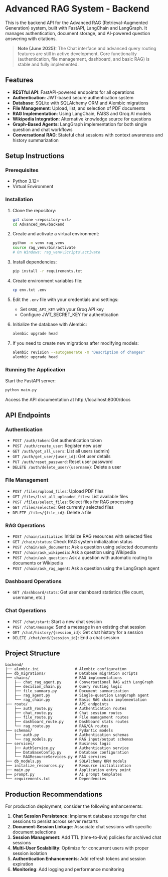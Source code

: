 # Advanced RAG System - Backend

This is the backend API for the Advanced RAG (Retrieval-Augmented Generation) system, built with FastAPI, LangChain and LangGraph. It manages authentication, document storage, and AI-powered question answering with citations.

> **Note (June 2025):** The Chat interface and advanced query routing features are still in active development. Core functionality (authentication, file management, dashboard, and basic RAG) is stable and fully implemented.

## Features

- **RESTful API**: FastAPI-powered endpoints for all operations
- **Authentication**: JWT-based secure authentication system
- **Database**: SQLite with SQLAlchemy ORM and Alembic migrations
- **File Management**: Upload, list, and selection of PDF documents
- **RAG Implementation**: Using LangChain, FAISS and Groq AI models
- **Wikipedia Integration**: Alternative knowledge source for questions
- **Graph-Based Agents**: LangGraph implementation for both single question and chat workflows
- **Conversational RAG**: Stateful chat sessions with context awareness and history summarization

## Setup Instructions

### Prerequisites

- Python 3.12+
- Virtual Environment

### Installation

1. Clone the repository:
   ```bash
   git clone <repository-url>
   cd Advanced_RAG/backend

2. Create and activate a virtual environment:
   ```bash
   python -m venv rag_venv
   source rag_venv/bin/activate
   # On Windows: rag_venv\Scripts\activate
   ```

3. Install dependencies:
   ```bash
   pip install -r requirements.txt
   ```

4. Create environment variables file:
   ```bash
   cp env.txt .env
   ```
   
5. Edit the `.env` file with your credentials and settings:
   - Set `GROQ_API_KEY` with your Groq API key
   - Configure JWT_SECRET_KEY for authentication

7. Initialize the database with Alembic:
   ```bash
   alembic upgrade head
   ```

8. If you need to create new migrations after modifying models:
   ```bash
   alembic revision --autogenerate -m "Description of changes"
   alembic upgrade head
   ```

### Running the Application

Start the FastAPI server:
   ```bash
   python main.py
   ```

Access the API documentation at http://localhost:8000/docs

## API Endpoints

### Authentication
- `POST /auth/token`: Get authentication token
- `POST /auth/create_user`: Register new user
- `GET /auth/get_all_users`: List all users (admin)
- `GET /auth/get_user/{user_id}`: Get user details
- `PUT /auth/reset_password`: Reset user password
- `DELETE /auth/delete_user/{username}`: Delete a user

### File Management
- `POST /files/upload_files`: Upload PDF files
- `GET /files/list_all_uploaded_files`: List available files
- `POST /files/select_files`: Select files for RAG processing
- `GET /files/selected`: Get currently selected files
- `DELETE /files/{file_id}`: Delete a file

### RAG Operations
- `POST /chain/initialize`: Initialize RAG resources with selected files
- `GET /chain/status`: Check RAG system initialization status
- `POST /chain/ask_documents`: Ask a question using selected documents
- `POST /chain/ask_wikipedia`: Ask a question using Wikipedia
- `POST /chain/ask_question`: Ask a question with automatic routing to documents or Wikipedia
- `POST /chain/ask_rag_agent`: Ask a question using the LangGraph agent

### Dashboard Operations
- `GET /dashboard/stats`: Get user dashboard statistics (file count, username, etc.)

### Chat Operations
- `POST /chat/start`: Start a new chat session
- `POST /chat/message`: Send a message in an existing chat session
- `GET /chat/history/{session_id}`: Get chat history for a session
- `DELETE /chat/end/{session_id}`: End a chat session

## Project Structure
```
backend/
├── alembic.ini                # Alembic configuration
├── db_migrations/             # Database migration scripts
├── chains/                    # RAG implementations
│   ├── chat_rag_agent.py      # Conversational RAG with LangGraph
│   ├── decision_chain.py      # Query routing logic
│   ├── file_summary.py        # Document summarization
│   ├── rag_agent.py           # Single-question LangGraph agent
│   └── rag_chain.py           # Basic RAG chain implementation
├── route/                     # API endpoints
│   ├── auth_route.py          # Authentication routes
│   ├── chat_route.py          # Chat session routes
│   ├── file_route.py          # File management routes
│   ├── dashboard_route.py     # Dashboard stats routes
│   └── rag_route.py           # RAG/QA routes
├── schemas/                   # Pydantic models
│   ├── auth.py                # Authentication schemas
│   └── rag_models.py          # RAG input/output schemas
├── services/                  # Business logic
│   ├── AuthService.py         # Authentication service
│   ├── DataBaseConfig.py      # Database configuration
│   └── RAGResourceServices.py # RAG services
├── db_models.py               # SQLAlchemy ORM models
├── initalize_resources.py     # Resource initialization
├── main.py                    # Application entry point
├── prompt.py                  # AI prompt templates
└── requirements.txt           # Dependencies
```

## Production Recommendations

For production deployment, consider the following enhancements:

1. **Chat Session Persistence**: Implement database storage for chat sessions to persist across server restarts
2. **Document-Session Linkage**: Associate chat sessions with specific document selections
3. **Session Management**: Add TTL (time-to-live) policies for archived chat sessions
4. **Multi-User Scalability**: Optimize for concurrent users with proper session isolation
5. **Authentication Enhancements**: Add refresh tokens and session expiration
6. **Monitoring**: Add logging and performance monitoring
